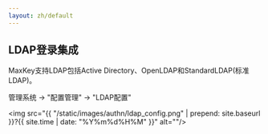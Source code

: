 ```yaml
---
layout: zh/default
---
```

<h2>LDAP登录集成</h2>
MaxKey支持LDAP包括Active Directory、OpenLDAP和StandardLDAP(标准LDAP)。

管理系统 -> "配置管理" -> "LDAP配置"

<img src="{{ "/static/images/authn/ldap_config.png" | prepend: site.baseurl }}?{{ site.time | date: "%Y%m%d%H%M" }}"  alt=""/>
